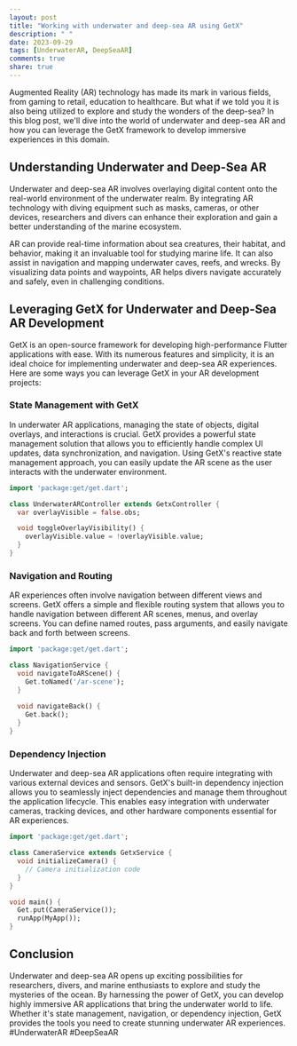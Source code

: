 ```yaml
---
layout: post
title: "Working with underwater and deep-sea AR using GetX"
description: " "
date: 2023-09-29
tags: [UnderwaterAR, DeepSeaAR]
comments: true
share: true
---
```


Augmented Reality (AR) technology has made its mark in various fields, from gaming to retail, education to healthcare. But what if we told you it is also being utilized to explore and study the wonders of the deep-sea? In this blog post, we'll dive into the world of underwater and deep-sea AR and how you can leverage the GetX framework to develop immersive experiences in this domain.

## Understanding Underwater and Deep-Sea AR

Underwater and deep-sea AR involves overlaying digital content onto the real-world environment of the underwater realm. By integrating AR technology with diving equipment such as masks, cameras, or other devices, researchers and divers can enhance their exploration and gain a better understanding of the marine ecosystem.

AR can provide real-time information about sea creatures, their habitat, and behavior, making it an invaluable tool for studying marine life. It can also assist in navigation and mapping underwater caves, reefs, and wrecks. By visualizing data points and waypoints, AR helps divers navigate accurately and safely, even in challenging conditions.

## Leveraging GetX for Underwater and Deep-Sea AR Development

GetX is an open-source framework for developing high-performance Flutter applications with ease. With its numerous features and simplicity, it is an ideal choice for implementing underwater and deep-sea AR experiences. Here are some ways you can leverage GetX in your AR development projects:

### State Management with GetX

In underwater AR applications, managing the state of objects, digital overlays, and interactions is crucial. GetX provides a powerful state management solution that allows you to efficiently handle complex UI updates, data synchronization, and navigation. Using GetX's reactive state management approach, you can easily update the AR scene as the user interacts with the underwater environment.

```dart
import 'package:get/get.dart';

class UnderwaterARController extends GetxController {
  var overlayVisible = false.obs;

  void toggleOverlayVisibility() {
    overlayVisible.value = !overlayVisible.value;
  }
}
```

### Navigation and Routing

AR experiences often involve navigation between different views and screens. GetX offers a simple and flexible routing system that allows you to handle navigation between different AR scenes, menus, and overlay screens. You can define named routes, pass arguments, and easily navigate back and forth between screens.

```dart
import 'package:get/get.dart';

class NavigationService {
  void navigateToARScene() {
    Get.toNamed('/ar-scene');
  }
  
  void navigateBack() {
    Get.back();
  }
}
```

### Dependency Injection

Underwater and deep-sea AR applications often require integrating with various external devices and sensors. GetX's built-in dependency injection allows you to seamlessly inject dependencies and manage them throughout the application lifecycle. This enables easy integration with underwater cameras, tracking devices, and other hardware components essential for AR experiences.

```dart
import 'package:get/get.dart';

class CameraService extends GetxService {
  void initializeCamera() {
    // Camera initialization code
  }
}

void main() {
  Get.put(CameraService());
  runApp(MyApp());
}
```

## Conclusion

Underwater and deep-sea AR opens up exciting possibilities for researchers, divers, and marine enthusiasts to explore and study the mysteries of the ocean. By harnessing the power of GetX, you can develop highly immersive AR applications that bring the underwater world to life. Whether it's state management, navigation, or dependency injection, GetX provides the tools you need to create stunning underwater AR experiences. #UnderwaterAR #DeepSeaAR